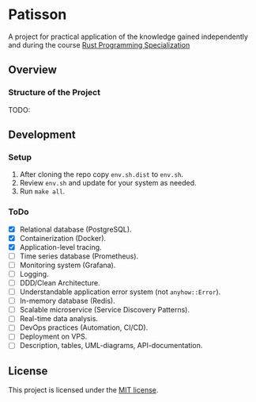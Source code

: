 # Patisson

A project for practical application of the knowledge gained independently and during the course [Rust Programming Specialization](https://www.coursera.org/specializations/rust-programming)

## Overview

### Structure of the Project

TODO:

## Development

### Setup

1. After cloning the repo copy `env.sh.dist` to `env.sh`.
2. Review `env.sh` and update for your system as needed.
3. Run `make all`.

### ToDo

- [x] Relational database (PostgreSQL).
- [x] Containerization (Docker).
- [x] Application-level tracing.
- [ ] Time series database (Prometheus).
- [ ] Monitoring system (Grafana).
- [ ] Logging.
- [ ] DDD/Clean Architecture.
- [ ] Understandable application error system (not `anyhow::Error`).
- [ ] In-memory database (Redis).
- [ ] Scalable microservice (Service Discovery Patterns).
- [ ] Real-time data analysis.
- [ ] DevOps practices (Automation, CI/CD).
- [ ] Deployment on VPS.
- [ ] Description, tables, UML-diagrams, API-documentation.

## License

This project is licensed under the [MIT license](LICENSE).
